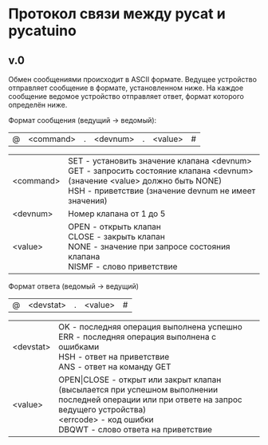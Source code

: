 <h1>Протокол связи между pycat и pycatuino</h1>
<h2>v.0</h2>
<p>Обмен сообщениями происходит в ASCII формате. Ведущее устройство отправляет сообщение в формате, установленном ниже. На каждое сообщение ведомое устройство отправляет ответ, формат которого определён ниже.</p>
<p>Формат сообщения (ведущий -> ведомый):</p>
<table>
  <tr>
    <td>@</td>
    <td>&lt;command&gt;</td>
    <td>.</td>
    <td>&lt;devnum&gt;</td>
    <td>.</td>
    <td>&lt;value&gt;</td>
    <td>#</td>
  </tr>
</table>
<table>
  <tr>
    <td>&lt;command&gt;</td>
    <td>SET - установить значение клапана &lt;devnum&gt;<br>GET - запросить состояние клапана &lt;devnum&gt; (значение &lt;value&gt; должно быть NONE)<br>HSH - приветствие (значение devnum не имеет значения)</td>
  </tr>
  <tr>
    <td>&lt;devnum&gt;</td>
    <td>Номер клапана от 1 до 5</td>
  </tr>
  <tr>
    <td>&lt;value&gt;</td>
    <td>OPEN - открыть клапан<br>CLOSE - закрыть клапан<br>NONE - значение при запросе состояния клапана<br>NISMF - слово приветствие</td>
  </tr>
</table>
<p>Формат ответа (ведомый -> ведущий)</p>
<table>
  <tr>
    <td>@</td>
    <td>&lt;devstat&gt;</td>
    <td>.</td>
    <td>&lt;value&gt;</td>
    <td>#</td>
  </tr>
</table>
<table>
  <tr>
      <td>&lt;devstat&gt;</td>
      <td>OK - последняя операция выполнена успешно<br>ERR - последняя операция выполнена с ошибками<br>HSH - ответ на приветствие<br>ANS - ответ на команду GET</td>
  </tr>
  <tr>
    <td>&lt;value&gt;</td>
    <td>OPEN|CLOSE - открыт или закрыт клапан (высылается при успешном выполнении последней операции или при ответе на запрос ведущего устройства)<br>&lt;errcode&gt; - код ошибки<br>DBQWT - слово ответа на приветствие</td>
  </tr>
</table>
